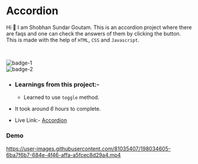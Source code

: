 # Accordion

Hi 👋 I am Shobhan Sundar Goutam. This is an accordion project where there are faqs and one can check the answers of them by clicking the button. This is made with the help of `HTML`, `CSS` and `Javascript`.

<br>

![badge-1](https://img.shields.io/badge/HTML-CSS-blue)
<br>
![badge-2](https://img.shields.io/badge/-Javascript-yellow)

- ### Learnings from this project:-

  - Learned to use `toggle` method.

- It took around _6 hours_ to complete.

- Live Link:- [Accordion](https://accordion-fsjs.netlify.app/)

### Demo


https://user-images.githubusercontent.com/81035407/198034605-6ba7f6b7-684e-4f46-affa-a5fcec8d29a4.mp4

